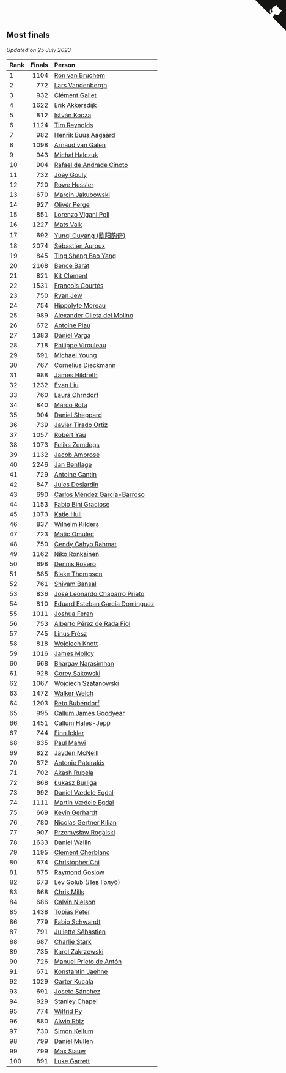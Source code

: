 ## Most finals

*Updated on 25 July 2023*

| Rank | Finals | Person |
| :--- | ---: | :--- |
| 1 | 1104 | [Ron van Bruchem](https://www.worldcubeassociation.org/persons/2003BRUC01) |
| 2 | 772 | [Lars Vandenbergh](https://www.worldcubeassociation.org/persons/2003VAND01) |
| 3 | 932 | [Clément Gallet](https://www.worldcubeassociation.org/persons/2004GALL02) |
| 4 | 1622 | [Erik Akkersdijk](https://www.worldcubeassociation.org/persons/2005AKKE01) |
| 5 | 812 | [István Kocza](https://www.worldcubeassociation.org/persons/2005KOCZ01) |
| 6 | 1124 | [Tim Reynolds](https://www.worldcubeassociation.org/persons/2005REYN01) |
| 7 | 982 | [Henrik Buus Aagaard](https://www.worldcubeassociation.org/persons/2006BUUS01) |
| 8 | 1098 | [Arnaud van Galen](https://www.worldcubeassociation.org/persons/2006GALE01) |
| 9 | 943 | [Michał Halczuk](https://www.worldcubeassociation.org/persons/2006HALC01) |
| 10 | 904 | [Rafael de Andrade Cinoto](https://www.worldcubeassociation.org/persons/2007CINO01) |
| 11 | 732 | [Joey Gouly](https://www.worldcubeassociation.org/persons/2007GOUL01) |
| 12 | 720 | [Rowe Hessler](https://www.worldcubeassociation.org/persons/2007HESS01) |
| 13 | 670 | [Marcin Jakubowski](https://www.worldcubeassociation.org/persons/2007JAKU01) |
| 14 | 927 | [Olivér Perge](https://www.worldcubeassociation.org/persons/2007PERG01) |
| 15 | 851 | [Lorenzo Vigani Poli](https://www.worldcubeassociation.org/persons/2007POLI01) |
| 16 | 1227 | [Mats Valk](https://www.worldcubeassociation.org/persons/2007VALK01) |
| 17 | 692 | [Yunqi Ouyang (欧阳韵奇)](https://www.worldcubeassociation.org/persons/2007YUNQ01) |
| 18 | 2074 | [Sébastien Auroux](https://www.worldcubeassociation.org/persons/2008AURO01) |
| 19 | 845 | [Ting Sheng Bao Yang](https://www.worldcubeassociation.org/persons/2008BAOY01) |
| 20 | 2168 | [Bence Barát](https://www.worldcubeassociation.org/persons/2008BARA01) |
| 21 | 821 | [Kit Clement](https://www.worldcubeassociation.org/persons/2008CLEM01) |
| 22 | 1531 | [François Courtès](https://www.worldcubeassociation.org/persons/2008COUR01) |
| 23 | 750 | [Ryan Jew](https://www.worldcubeassociation.org/persons/2008JEWR01) |
| 24 | 754 | [Hippolyte Moreau](https://www.worldcubeassociation.org/persons/2008MORE02) |
| 25 | 989 | [Alexander Olleta del Molino](https://www.worldcubeassociation.org/persons/2008OLLE01) |
| 26 | 672 | [Antoine Piau](https://www.worldcubeassociation.org/persons/2008PIAU01) |
| 27 | 1383 | [Dániel Varga](https://www.worldcubeassociation.org/persons/2008VARG01) |
| 28 | 718 | [Philippe Virouleau](https://www.worldcubeassociation.org/persons/2008VIRO01) |
| 29 | 691 | [Michael Young](https://www.worldcubeassociation.org/persons/2008YOUN02) |
| 30 | 767 | [Cornelius Dieckmann](https://www.worldcubeassociation.org/persons/2009DIEC01) |
| 31 | 988 | [James Hildreth](https://www.worldcubeassociation.org/persons/2009HILD01) |
| 32 | 1232 | [Evan Liu](https://www.worldcubeassociation.org/persons/2009LIUE01) |
| 33 | 760 | [Laura Ohrndorf](https://www.worldcubeassociation.org/persons/2009OHRN01) |
| 34 | 840 | [Marco Rota](https://www.worldcubeassociation.org/persons/2009ROTA01) |
| 35 | 904 | [Daniel Sheppard](https://www.worldcubeassociation.org/persons/2009SHEP01) |
| 36 | 739 | [Javier Tirado Ortiz](https://www.worldcubeassociation.org/persons/2009TIRA01) |
| 37 | 1057 | [Robert Yau](https://www.worldcubeassociation.org/persons/2009YAUR01) |
| 38 | 1073 | [Feliks Zemdegs](https://www.worldcubeassociation.org/persons/2009ZEMD01) |
| 39 | 1132 | [Jacob Ambrose](https://www.worldcubeassociation.org/persons/2010AMBR01) |
| 40 | 2246 | [Jan Bentlage](https://www.worldcubeassociation.org/persons/2010BENT01) |
| 41 | 729 | [Antoine Cantin](https://www.worldcubeassociation.org/persons/2010CANT02) |
| 42 | 847 | [Jules Desjardin](https://www.worldcubeassociation.org/persons/2010DESJ01) |
| 43 | 690 | [Carlos Méndez García-Barroso](https://www.worldcubeassociation.org/persons/2010GARC02) |
| 44 | 1153 | [Fabio Bini Graciose](https://www.worldcubeassociation.org/persons/2010GRAC02) |
| 45 | 1073 | [Katie Hull](https://www.worldcubeassociation.org/persons/2010HULL01) |
| 46 | 837 | [Wilhelm Kilders](https://www.worldcubeassociation.org/persons/2010KILD02) |
| 47 | 723 | [Matic Omulec](https://www.worldcubeassociation.org/persons/2010OMUL02) |
| 48 | 750 | [Cendy Cahyo Rahmat](https://www.worldcubeassociation.org/persons/2010RAHM02) |
| 49 | 1162 | [Niko Ronkainen](https://www.worldcubeassociation.org/persons/2010RONK01) |
| 50 | 698 | [Dennis Rosero](https://www.worldcubeassociation.org/persons/2010ROSE03) |
| 51 | 885 | [Blake Thompson](https://www.worldcubeassociation.org/persons/2010THOM03) |
| 52 | 761 | [Shivam Bansal](https://www.worldcubeassociation.org/persons/2011BANS02) |
| 53 | 836 | [José Leonardo Chaparro Prieto](https://www.worldcubeassociation.org/persons/2011CHAP01) |
| 54 | 810 | [Eduard Esteban García Domínguez](https://www.worldcubeassociation.org/persons/2011EDUA01) |
| 55 | 1011 | [Joshua Feran](https://www.worldcubeassociation.org/persons/2011FERA01) |
| 56 | 753 | [Alberto Pérez de Rada Fiol](https://www.worldcubeassociation.org/persons/2011FIOL01) |
| 57 | 745 | [Linus Frész](https://www.worldcubeassociation.org/persons/2011FRES01) |
| 58 | 818 | [Wojciech Knott](https://www.worldcubeassociation.org/persons/2011KNOT01) |
| 59 | 1016 | [James Molloy](https://www.worldcubeassociation.org/persons/2011MOLL01) |
| 60 | 668 | [Bhargav Narasimhan](https://www.worldcubeassociation.org/persons/2011NARA02) |
| 61 | 928 | [Corey Sakowski](https://www.worldcubeassociation.org/persons/2011SAKO01) |
| 62 | 1067 | [Wojciech Szatanowski](https://www.worldcubeassociation.org/persons/2011SZAT01) |
| 63 | 1472 | [Walker Welch](https://www.worldcubeassociation.org/persons/2011WELC01) |
| 64 | 1203 | [Reto Bubendorf](https://www.worldcubeassociation.org/persons/2012BUBE01) |
| 65 | 995 | [Callum James Goodyear](https://www.worldcubeassociation.org/persons/2012GOOD02) |
| 66 | 1451 | [Callum Hales-Jepp](https://www.worldcubeassociation.org/persons/2012HALE01) |
| 67 | 744 | [Finn Ickler](https://www.worldcubeassociation.org/persons/2012ICKL01) |
| 68 | 835 | [Paul Mahvi](https://www.worldcubeassociation.org/persons/2012MAHV01) |
| 69 | 822 | [Jayden McNeill](https://www.worldcubeassociation.org/persons/2012MCNE01) |
| 70 | 872 | [Antonie Paterakis](https://www.worldcubeassociation.org/persons/2012PATE01) |
| 71 | 702 | [Akash Rupela](https://www.worldcubeassociation.org/persons/2012RUPE01) |
| 72 | 868 | [Łukasz Burliga](https://www.worldcubeassociation.org/persons/2013BURL01) |
| 73 | 992 | [Daniel Vædele Egdal](https://www.worldcubeassociation.org/persons/2013EGDA01) |
| 74 | 1111 | [Martin Vædele Egdal](https://www.worldcubeassociation.org/persons/2013EGDA02) |
| 75 | 669 | [Kevin Gerhardt](https://www.worldcubeassociation.org/persons/2013GERH01) |
| 76 | 780 | [Nicolas Gertner Kilian](https://www.worldcubeassociation.org/persons/2013GERT01) |
| 77 | 907 | [Przemysław Rogalski](https://www.worldcubeassociation.org/persons/2013ROGA02) |
| 78 | 1633 | [Daniel Wallin](https://www.worldcubeassociation.org/persons/2013WALL03) |
| 79 | 1195 | [Clément Cherblanc](https://www.worldcubeassociation.org/persons/2014CHER05) |
| 80 | 674 | [Christopher Chi](https://www.worldcubeassociation.org/persons/2014CHIC01) |
| 81 | 875 | [Raymond Goslow](https://www.worldcubeassociation.org/persons/2014GOSL01) |
| 82 | 673 | [Lev Golub (Лев Голуб)](https://www.worldcubeassociation.org/persons/2014HOLU01) |
| 83 | 668 | [Chris Mills](https://www.worldcubeassociation.org/persons/2014MILL04) |
| 84 | 686 | [Calvin Nielson](https://www.worldcubeassociation.org/persons/2014NIEL03) |
| 85 | 1438 | [Tobias Peter](https://www.worldcubeassociation.org/persons/2014PETE03) |
| 86 | 779 | [Fabio Schwandt](https://www.worldcubeassociation.org/persons/2014SCHW02) |
| 87 | 791 | [Juliette Sébastien](https://www.worldcubeassociation.org/persons/2014SEBA01) |
| 88 | 687 | [Charlie Stark](https://www.worldcubeassociation.org/persons/2014STAR05) |
| 89 | 735 | [Karol Zakrzewski](https://www.worldcubeassociation.org/persons/2014ZAKR01) |
| 90 | 726 | [Manuel Prieto de Antón](https://www.worldcubeassociation.org/persons/2015ANTO04) |
| 91 | 671 | [Konstantin Jaehne](https://www.worldcubeassociation.org/persons/2015JAEH01) |
| 92 | 1029 | [Carter Kucala](https://www.worldcubeassociation.org/persons/2015KUCA01) |
| 93 | 691 | [Josete Sánchez](https://www.worldcubeassociation.org/persons/2015SANC18) |
| 94 | 929 | [Stanley Chapel](https://www.worldcubeassociation.org/persons/2016CHAP04) |
| 95 | 774 | [Wilfrid Py](https://www.worldcubeassociation.org/persons/2016PYWI01) |
| 96 | 880 | [Alwin Rölz](https://www.worldcubeassociation.org/persons/2016ROLZ01) |
| 97 | 730 | [Simon Kellum](https://www.worldcubeassociation.org/persons/2016KELL12) |
| 98 | 799 | [Daniel Mullen](https://www.worldcubeassociation.org/persons/2016MULL04) |
| 99 | 799 | [Max Siauw](https://www.worldcubeassociation.org/persons/2017SIAU02) |
| 100 | 891 | [Luke Garrett](https://www.worldcubeassociation.org/persons/2017GARR05) |


<a href="https://github.com/JustinTimeCuber/wca_statistics" class="github-corner" aria-label="View source on Github"><svg width="80" height="80" viewBox="0 0 250 250" style="fill:#151513; color:#fff; position: absolute; top: 0; border: 0; right: 0;" aria-hidden="true"><path d="M0,0 L115,115 L130,115 L142,142 L250,250 L250,0 Z"></path><path d="M128.3,109.0 C113.8,99.7 119.0,89.6 119.0,89.6 C122.0,82.7 120.5,78.6 120.5,78.6 C119.2,72.0 123.4,76.3 123.4,76.3 C127.3,80.9 125.5,87.3 125.5,87.3 C122.9,97.6 130.6,101.9 134.4,103.2" fill="currentColor" style="transform-origin: 130px 106px;" class="octo-arm"></path><path d="M115.0,115.0 C114.9,115.1 118.7,116.5 119.8,115.4 L133.7,101.6 C136.9,99.2 139.9,98.4 142.2,98.6 C133.8,88.0 127.5,74.4 143.8,58.0 C148.5,53.4 154.0,51.2 159.7,51.0 C160.3,49.4 163.2,43.6 171.4,40.1 C171.4,40.1 176.1,42.5 178.8,56.2 C183.1,58.6 187.2,61.8 190.9,65.4 C194.5,69.0 197.7,73.2 200.1,77.6 C213.8,80.2 216.3,84.9 216.3,84.9 C212.7,93.1 206.9,96.0 205.4,96.6 C205.1,102.4 203.0,107.8 198.3,112.5 C181.9,128.9 168.3,122.5 157.7,114.1 C157.9,116.9 156.7,120.9 152.7,124.9 L141.0,136.5 C139.8,137.7 141.6,141.9 141.8,141.8 Z" fill="currentColor" class="octo-body"></path></svg></a><style>.github-corner:hover .octo-arm{animation:octocat-wave 560ms ease-in-out}@keyframes octocat-wave{0%,100%{transform:rotate(0)}20%,60%{transform:rotate(-25deg)}40%,80%{transform:rotate(10deg)}}@media (max-width:500px){.github-corner:hover .octo-arm{animation:none}.github-corner .octo-arm{animation:octocat-wave 560ms ease-in-out}}</style>

